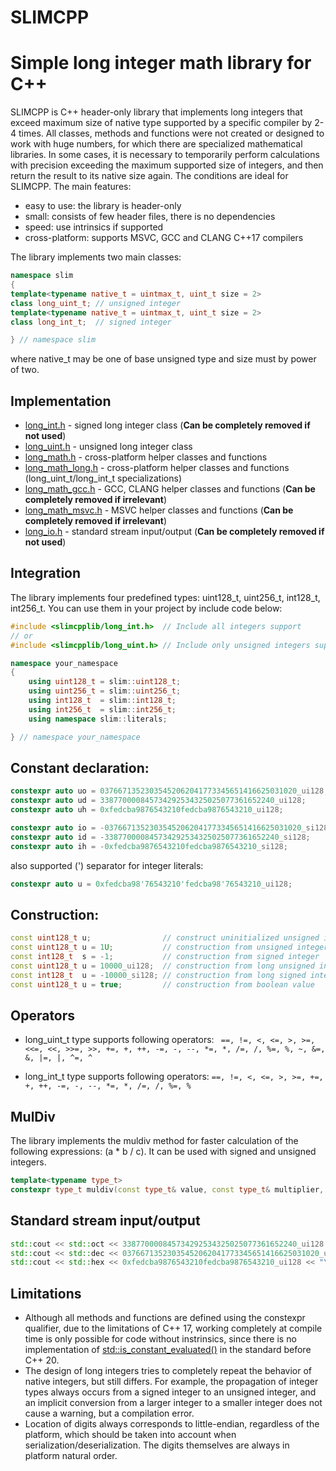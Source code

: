 # SLIMCPP
# Simple long integer math library for C++
SLIMCPP is C++ header-only library that implements long integers that exceed maximum size of native type supported by a specific compiler by 2-4 times. All classes, methods and functions were not created or designed to work with huge numbers, for which there are specialized mathematical libraries. In some cases, it is necessary to temporarily perform calculations with precision exceeding the maximum supported size of integers, and then return the result to its native size again. The conditions are ideal for SLIMCPP.
The main features:
* easy to use: the library is header-only
* small: consists of few header files, there is no dependencies
* speed: use intrinsics if supported
* cross-platform: supports MSVC, GCC and CLANG C++17 compilers

The library implements two main classes:
```c++
namespace slim
{
template<typename native_t = uintmax_t, uint_t size = 2>
class long_uint_t; // unsigned integer
template<typename native_t = uintmax_t, uint_t size = 2>
class long_int_t;  // signed integer

} // namespace slim
```
where native_t may be one of base unsigned type and size must by power of two.
## Implementation
* [long_int.h](include/slimcpplib/long_int.h) - signed long integer class (**Can be completely removed if not used**)
* [long_uint.h](include/slimcpplib/long_uint.h) - unsigned long integer class
* [long_math.h](include/slimcpplib/long_math.h) - cross-platform helper classes and functions
* [long_math_long.h](include/slimcpplib/long_math_long.h) - cross-platform helper classes and functions (long_uint_t/long_int_t specializations)
* [long_math_gcc.h](include/slimcpplib/long_math_gcc.h) - GCC, CLANG helper classes and functions (**Can be completely removed if irrelevant**)
* [long_math_msvc.h](include/slimcpplib/long_math_msvc.h) - MSVC helper classes and functions (**Can be completely removed if irrelevant**)
* [long_io.h](include/slimcpplib/long_io.h) - standard stream input/output (**Can be completely removed if not used**)
## Integration
The library implements four predefined types: uint128_t, uint256_t, int128_t, int256_t. You can use them in your project by include code below:
```c++
#include <slimcpplib/long_int.h>  // Include all integers support
// or
#include <slimcpplib/long_uint.h> // Include only unsigned integers support

namespace your_namespace
{
    using uint128_t = slim::uint128_t;
    using uint256_t = slim::uint256_t;
    using int128_t  = slim::int128_t;
    using int256_t  = slim::int256_t;
    using namespace slim::literals;

} // namespace your_namespace
```
## Constant declaration:
```c++
constexpr auto uo = 03766713523035452062041773345651416625031020_ui128;  // octal unsigned integer
constexpr auto ud = 338770000845734292534325025077361652240_ui128;       // decimal unsigned integer
constexpr auto uh = 0xfedcba9876543210fedcba9876543210_ui128;            // hexadecimal unsigned integer

constexpr auto io = -03766713523035452062041773345651416625031020_si128; // octal signed integer
constexpr auto id = -338770000845734292534325025077361652240_si128;      // decimal signed integer
constexpr auto ih = -0xfedcba9876543210fedcba9876543210_si128;           // hexadecimal signed integer
```
also supported (') separator for integer literals:
```c++
constexpr auto u = 0xfedcba98'76543210'fedcba98'76543210_ui128;          // hexadecimal unsigned integer
```
## Construction:
```c++
const uint128_t u;                // construct uninitialized unsigned integer
const uint128_t u = 1U;           // construction from unsigned integer
const int128_t  s = -1;           // construction from signed integer
const uint128_t u = 10000_ui128;  // construction from long unsigned integer
const int128_t  u = -10000_si128; // construction from long signed integer
const uint128_t u = true;         // construction from boolean value
```
## Operators
* long_uint_t type supports following operators:
` ==, !=, <, <=, >, >=, <<=, <<, >>=, >>, +=, +, ++, -=, -, --, *=, *, /=, /, %=, %, ~, &=, &, |=, |, ^=, ^`

* long_int_t type supports following operators:
`==, !=, <, <=, >, >=, +=, +, ++, -=, -, --, *=, *, /=, /, %=, %`
## MulDiv
The library implements the muldiv method for faster calculation of the following expressions: (a * b / c). It can be used with signed and unsigned integers.
```c++
template<typename type_t>
constexpr type_t muldiv(const type_t& value, const type_t& multiplier, const type_t& divider) noexcept;
```
## Standard stream input/output
```c++
std::cout << std::oct << 338770000845734292534325025077361652240_ui128 << "\n";       // octal output
std::cout << std::dec << 03766713523035452062041773345651416625031020_ui128 << " \n"; // decimal output
std::cout << std::hex << 0xfedcba9876543210fedcba9876543210_ui128 << "\n";            // hexadecimal output
```
## Limitations
* Although all methods and functions are defined using the constexpr qualifier, due to the limitations of C++ 17, working completely at compile time is only possible for code without instrinsics, since there is no implementation of [std::is_constant_evaluated()](https://en.cppreference.com/w/cpp/types/is_constant_evaluated) in the standard before C++ 20.
* The design of long integers tries to completely repeat the behavior of native integers, but still differs. For example, the propagation of integer types always occurs from a signed integer to an unsigned integer, and an implicit conversion from a larger integer to a smaller integer does not cause a warning, but a compilation error.
* Location of digits always corresponds to little-endian, regardless of the platform, which should be taken into account when serialization/deserialization. The digits themselves are always in platform natural order.
